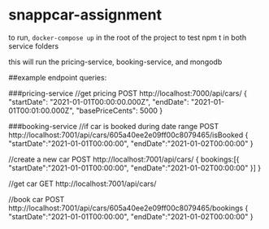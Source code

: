 # snappcar-assignment

to run, `docker-compose up` in the root of the project
to test npm t in both service folders

this will run the pricing-service, booking-service, and mongodb



##example endpoint queries:

###pricing-service
//get pricing
POST http://localhost:7000/api/cars/<id> 
{
    "startDate": "2021-01-01T00:00:00.000Z",
    "endDate": "2021-01-01T00:01:00.000Z",
    "basePriceCents": 5000
}


###booking-service
//if car is booked during date range
POST http://localhost:7001/api/cars/605a40ee2e09ff00c8079465/isBooked
{
    "startDate":"2021-01-01T00:00:00",
    "endDate":"2021-01-02T00:00:00"
}

//create a new car
POST http://localhost:7001/api/cars/
{
  bookings:[{
    "startDate":"2021-01-01T00:00:00",
    "endDate":"2021-01-02T00:00:00"
    }]
}

//get car
GET http://localhost:7001/api/cars/<id>

//book car
POST http://localhost:7001/api/cars/605a40ee2e09ff00c8079465/bookings
{
    "startDate":"2021-01-01T00:00:00",
    "endDate":"2021-01-02T00:00:00"
}
